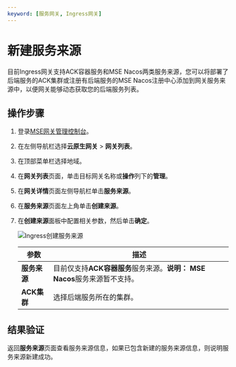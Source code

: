 ```yaml
---
keyword: [服务网关, Ingress网关]
---
```


# 新建服务来源

目前Ingress网关支持ACK容器服务和MSE Nacos两类服务来源，您可以将部署了后端服务的ACK集群或注册有后端服务的MSE Nacos注册中心添加到网关服务来源中，以便网关能够动态获取您的后端服务列表。

## 操作步骤

1.  登录[MSE网关管理控制台](https://mse.console.aliyun.com/#/microgw)。

2.  在左侧导航栏选择**云原生网关** \> **网关列表**。

3.  在顶部菜单栏选择地域。

4.  在**网关列表**页面，单击目标网关名称或**操作**列下的**管理**。

5.  在**网关详情**页面左侧导航栏单击**服务来源**。

6.  在**服务来源**页面左上角单击**创建来源**。

7.  在**创建来源**面板中配置相关参数，然后单击**确定**。

    ![Ingress创建服务来源](https://static-aliyun-doc.oss-accelerate.aliyuncs.com/assets/img/zh-CN/5409481261/p275371.png)

    |参数|描述|
    |--|--|
    |**服务来源**|目前仅支持**ACK容器服务**服务来源。**说明：** **MSE Nacos**服务来源暂不支持。 |
    |**ACK集群**|选择后端服务所在的集群。|


## 结果验证

返回**服务来源**页面查看服务来源信息，如果已包含新建的服务来源信息，则说明服务来源新建成功。

